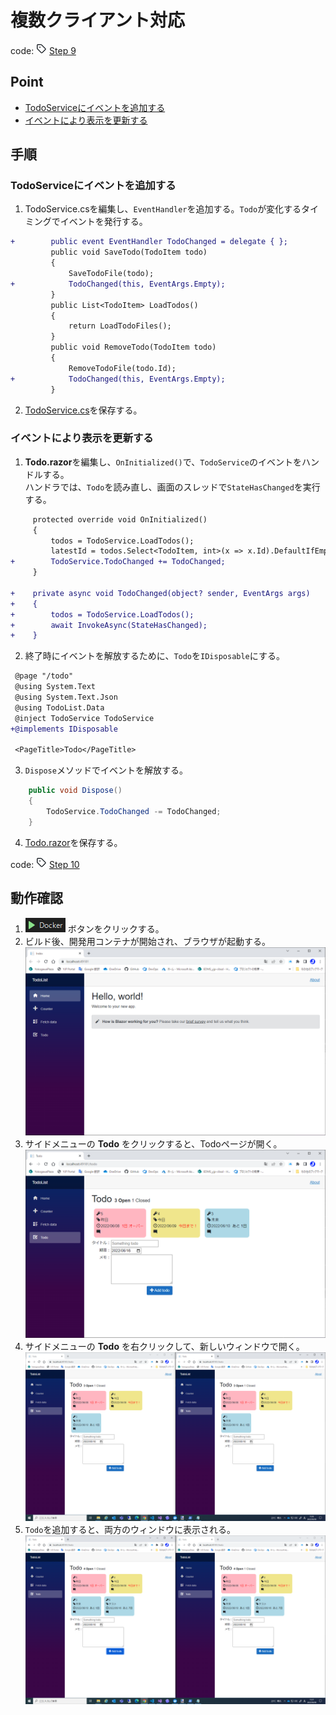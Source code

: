 # 複数クライアント対応
code: ![tag](../Images/tag.png) [Step 9](https://github.com/04100149/TodoList/releases/tag/step9)  

## Point
- [TodoServiceにイベントを追加する](todoservice%E3%81%AB%E3%82%A4%E3%83%99%E3%83%B3%E3%83%88%E3%82%92%E8%BF%BD%E5%8A%A0%E3%81%99%E3%82%8B)
- [イベントにより表示を更新する](%E3%82%A4%E3%83%99%E3%83%B3%E3%83%88%E3%81%AB%E3%82%88%E3%82%8A%E8%A1%A8%E7%A4%BA%E3%82%92%E6%9B%B4%E6%96%B0%E3%81%99%E3%82%8B)

## 手順
### TodoServiceにイベントを追加する
1. TodoService.csを編集し、`EventHandler`を追加する。`Todo`が変化するタイミングでイベントを発行する。      
```diff
+        public event EventHandler TodoChanged = delegate { };
         public void SaveTodo(TodoItem todo)
         {
             SaveTodoFile(todo);
+            TodoChanged(this, EventArgs.Empty);
         }
         public List<TodoItem> LoadTodos()
         {
             return LoadTodoFiles();
         }
         public void RemoveTodo(TodoItem todo)
         {
             RemoveTodoFile(todo.Id);
+            TodoChanged(this, EventArgs.Empty);
         }
```
2. [TodoService.cs]()を保存する。
### イベントにより表示を更新する
1. **Todo.razor**を編集し、`OnInitialized()`で、`TodoService`のイベントをハンドルする。  
ハンドラでは、`Todo`を読み直し、画面のスレッドで`StateHasChanged`を実行する。
```diff
     protected override void OnInitialized()
     {
         todos = TodoService.LoadTodos();
         latestId = todos.Select<TodoItem, int>(x => x.Id).DefaultIfEmpty().Max() + 1;
+        TodoService.TodoChanged += TodoChanged;
     }
 
+    private async void TodoChanged(object? sender, EventArgs args)
+    {
+        todos = TodoService.LoadTodos();    
+        await InvokeAsync(StateHasChanged);
+    }
```
2. 終了時にイベントを解放するために、`Todo`を`IDisposable`にする。  
```diff
 @page "/todo"
 @using System.Text
 @using System.Text.Json
 @using TodoList.Data
 @inject TodoService TodoService
+@implements IDisposable
 
 <PageTitle>Todo</PageTitle>
```
3. `Dispose`メソッドでイベントを解放する。
```C#
    public void Dispose()
    {
        TodoService.TodoChanged -= TodoChanged;
    }
```
4. [Todo.razor]()を保存する。

code: ![tag](../Images/tag.png) [Step 10](https://github.com/04100149/TodoList/releases/tag/step10)  

## 動作確認
1. ![デバックの開始](../Images/NewProject-6.png) ボタンをクリックする。  
1. ビルド後、開発用コンテナが開始され、ブラウザが起動する。  
![コンテナ開始](../Images/multiclient-1.png)
1. サイドメニューの **Todo** をクリックすると、Todoページが開く。    
![Todoページ](../Images/multiclient-2.png)
1. サイドメニューの **Todo** を右クリックして、新しいウィンドウで開く。  
![すべて表示](../Images/multiclient-3.png)
1. `Todo`を追加すると、両方のウィンドウに表示される。
![すべて表示](../Images/multiclient-4.png)


